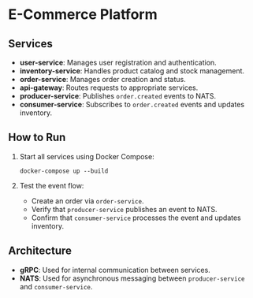 # E-Commerce Platform

## Services
- **user-service**: Manages user registration and authentication.
- **inventory-service**: Handles product catalog and stock management.
- **order-service**: Manages order creation and status.
- **api-gateway**: Routes requests to appropriate services.
- **producer-service**: Publishes `order.created` events to NATS.
- **consumer-service**: Subscribes to `order.created` events and updates inventory.

## How to Run
1. Start all services using Docker Compose:
   ```
   docker-compose up --build
   ```

2. Test the event flow:
   - Create an order via `order-service`.
   - Verify that `producer-service` publishes an event to NATS.
   - Confirm that `consumer-service` processes the event and updates inventory.

## Architecture
- **gRPC**: Used for internal communication between services.
- **NATS**: Used for asynchronous messaging between `producer-service` and `consumer-service`.

